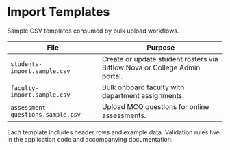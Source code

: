 # Import Templates

Sample CSV templates consumed by bulk upload workflows.

| File | Purpose |
| --- | --- |
| `students-import.sample.csv` | Create or update student rosters via Bitflow Nova or College Admin portal. |
| `faculty-import.sample.csv` | Bulk onboard faculty with department assignments. |
| `assessment-questions.sample.csv` | Upload MCQ questions for online assessments. |

Each template includes header rows and example data. Validation rules live in the application code and accompanying documentation.
